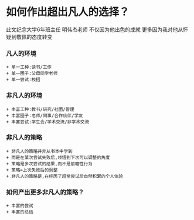 # 如何作出超出凡人的选择？

此文纪念大学6年班主任
明伟杰老师
不仅因为他出色的成就
更多因为我对他从怀疑到敬佩的态度转变

### 凡人的环境
    + 单一工种:读书/工作
    + 单一圈子:父母同学老师
    + 单一尝试:校招
    
### 非凡人的环境
    + 丰富工种:教书/研究/社团/管理
    + 丰富圈子:老师/同事/合作伙伴/学友
    + 丰富尝试:学生会/学术交流/非学术交流
    
### 非凡人的策略
    + 非凡人的策略并非从书本中学到
    + 而是在某次尝试失败后,领悟到下次可以调整的角度
    + 策略是多次尝试的结果,而不是前瞻性行为
    + 策略=上次失败后的调整
    + 非凡人的策略是,在经历了超常尝试后自然积累的个人体验
  
### 如何产出更多非凡人的策略？
    + 丰富的尝试
    + 丰富的总结 
